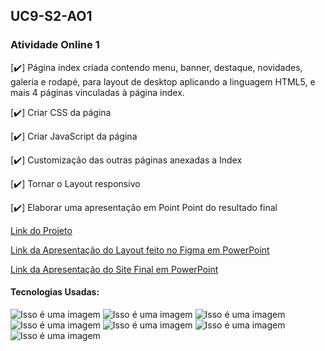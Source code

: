 <h2> UC9-S2-AO1 </h2>
<h3> Atividade Online 1 </h3>

[✔️] Página index criada contendo menu, banner, destaque, novidades, galeria e rodapé, para layout de desktop aplicando a linguagem HTML5, e mais 4 páginas vinculadas à página index. 

[✔️] Criar CSS da página

[✔️] Criar JavaScript da página

[✔️] Customização das outras páginas anexadas a Index

[✔️] Tornar o Layout responsivo

[✔️] Elaborar uma apresentação em Point Point do resultado final

[Link do Projeto](https://lucasdcemiliano.github.io/)

[Link da Apresentação do Layout feito no Figma em PowerPoint](https://1drv.ms/p/s!Aqh4W9v94n9IjEq8Y681wLNNpqvG?e=MV4MdN)

[Link da Apresentação do Site Final em PowerPoint](https://1drv.ms/p/s!Aqh4W9v94n9IjFHeszgVAekrj090?e=VTyVu8)

#### Tecnologias Usadas:

![Isso é uma imagem](https://i.ibb.co/v3ND8V4/HTML5-Logo.png)
![Isso é uma imagem](https://i.ibb.co/fSCyZMc/CSS-Logo.png)
![Isso é uma imagem](https://i.ibb.co/yPwcXbF/JS-Logo.png)
![Isso é uma imagem](https://i.ibb.co/W6KP7Xy/Boostrap-Logo.png)
![Isso é uma imagem](https://i.ibb.co/NKxz4xF/Git-Logo.png)
![Isso é uma imagem](https://i.ibb.co/LxyN94M/Git-Hub-Logo.png)
![Isso é uma imagem](https://i.ibb.co/dP3wsW5/API-Logo.png)
